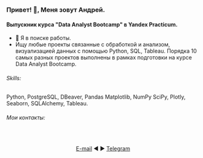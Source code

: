 ### Привет! 👋, Меня зовут Андрей.
#### Выпускник курса "Data Analyst Bootcamp" в Yandex Practicum.
- 🔭 Я в поиске работы.
- Ищу любые проекты связанные с обработкой и анализом, визуализацией данных с помощью Python, SQL, Tableau. Порядка 10 самых разных проектов выполнены в рамках подготовки на курсе Data Analyst Bootcamp.

###### Skills: 
Python, PostgreSQL, DBeaver, Pandas Matplotlib, NumPy SciPy, Plotly, Seaborn, SQLAlchemy, Tableau.

###### Мои контакты: 
<br>
<span align="center">

[E-mail](mailto:avgorjob@gmail.com) ◄ ► [Telegram](https://t.me/AVGorbulya)
